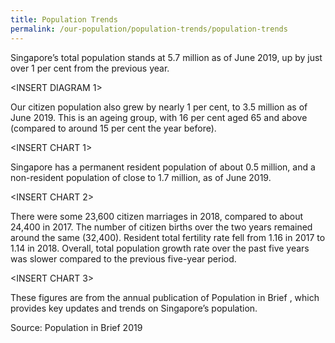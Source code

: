 ```yaml
---
title: Population Trends
permalink: /our-population/population-trends/population-trends
---
```


Singapore’s total population stands at 5.7 million as of June 2019, up by just over 1 per cent from the previous year.

<INSERT DIAGRAM 1>

Our citizen population also grew by nearly 1 per cent, to 3.5 million as of June 2019. This is an ageing group, with 16 per cent aged 65 and above (compared to around 15 per cent the year before).

<INSERT CHART 1>

Singapore has a permanent resident population of about 0.5 million, and a non-resident population of close to 1.7 million, as of June 2019.

<INSERT CHART 2>

There were some 23,600 citizen marriages in 2018, compared to about 24,400 in 2017. The number of citizen births over the two years remained around the same (32,400). Resident total fertility rate fell from 1.16 in 2017 to 1.14 in 2018. Overall, total population growth rate over the past five years was slower compared to the previous five-year period. 

<INSERT CHART 3>

These figures are from the annual publication of Population in Brief <hyperlink to latest PIB>, which provides key updates and trends on Singapore’s population.

Source: Population in Brief 2019
